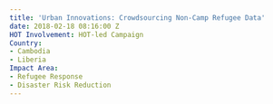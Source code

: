```yaml
---
title: 'Urban Innovations: Crowdsourcing Non-Camp Refugee Data'
date: 2018-02-18 08:16:00 Z
HOT Involvement: HOT-led Campaign
Country:
- Cambodia
- Liberia
Impact Area:
- Refugee Response
- Disaster Risk Reduction
---
```


